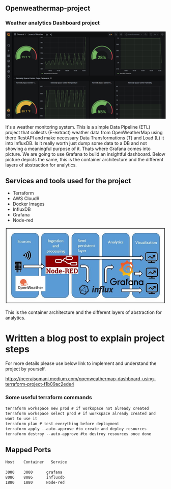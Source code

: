## Openweathermap-project

### Weather analytics Dashboard project

  ![Dashboard](photos/Grafana_Dashboard.png?raw=true "Dashboard")

It's a weather monitoring system. This is a simple Data Pipeline (ETL) project that collects (E-extract) weather data from OpenWeatherMap using there RestAPI and make necessary Data Transformations (T) and Load (L) it into InfluxDB. Is it really worth just dump some data to a DB and not showing a meaningful purpose of it. Thats where Grafana comes into picture. We are going to use Grafana to build an insightful dashboard. Below picture depicts the same, this is the container architecture and the different layers of abstraction for analytics.

## Services and tools used for the project

* Terraform
* AWS Cloud9
* Docker Images      
* InfluxDB         
* Grafana          
* Node-red           

![Architecture](photos/weatherappArchitecture.jpeg?raw=true "Architecture")

  
This is the container architecture and the different layers of abstraction for analytics.

# Written a blog post to explain project steps
For more details please use below link to implement and understand the project by yourself.

https://neerajsomani.medium.com/openweathermap-dashboard-using-terraform-project-f1b09ac2ede4


### Some useful terraform commands

```
terraform workspace new prod # if workspace not already created
terraform workspace select prod # if workspace already created and want to use it
terraform plan # test everything before deployment
terraform apply --auto-approve #to create and deploy resources
terraform destroy --auto-approve #to destroy resources once done
```

## Mapped Ports

```
Host    Container   Service

3000    3000      grafana
8086    8086      influxdb
1880    1880      Node-red
```
